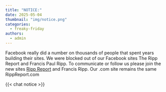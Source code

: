 ```yaml
---
title: "NOTICE:"
date: 2025-05-04
thumbnail: "img/notice.png"
categories: 
  - freaky-friday
authors: 
  - admin
---
```


Facebook really did a number on thousands of people that spent years building their sites. We were blocked out of our Facebook sites The Ripp Report and Francis Paul Ripp. To communicate or follow us please join the new sites <a href="https://www.facebook.com/rippreport" >Ripp Report</a> and Francis Ripp. Our .com site remains the same RippReport.com</a>

{{< chat notice >}}